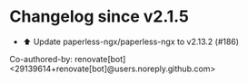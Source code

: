 # Changelog since v2.1.5
- ⬆️ Update paperless-ngx/paperless-ngx to v2.13.2 (#186)

Co-authored-by: renovate[bot] <29139614+renovate[bot]@users.noreply.github.com> 
